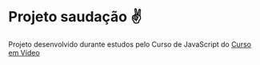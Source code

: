 # Projeto saudação ✌

Projeto desenvolvido durante estudos pelo Curso de JavaScript do <a href="https://www.youtube.com/channel/UCrWvhVmt0Qac3HgsjQK62FQ" target="_blank">Curso em Vídeo</a>

